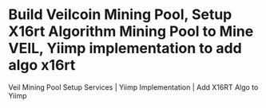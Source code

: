 # Build Veilcoin Mining Pool, Setup X16rt Algorithm Mining Pool to Mine VEIL, Yiimp implementation to add algo x16rt
Veil Mining Pool Setup Services | Yiimp Implementation |  Add X16RT Algo to Yiimp
